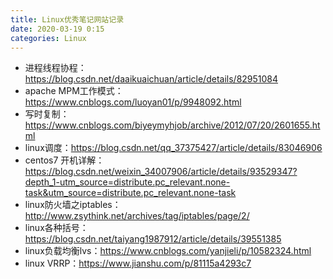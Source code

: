 ```yaml
---
title: Linux优秀笔记网站记录
date: 2020-03-19 0:15
categories: Linux
---
```

<!-- TOC START min:1 max:3 link:true asterisk:false update:true -->

<!-- TOC END -->
<!--moer-->

- 进程线程协程：https://blog.csdn.net/daaikuaichuan/article/details/82951084
- apache MPM工作模式：https://www.cnblogs.com/luoyan01/p/9948092.html
- 写时复制：https://www.cnblogs.com/biyeymyhjob/archive/2012/07/20/2601655.html
- linux调度：https://blog.csdn.net/qq_37375427/article/details/83046906
- centos7 开机详解：https://blog.csdn.net/weixin_34007906/article/details/93529347?depth_1-utm_source=distribute.pc_relevant.none-task&utm_source=distribute.pc_relevant.none-task
- linux防火墙之iptables：http://www.zsythink.net/archives/tag/iptables/page/2/
- linux各种括号：https://blog.csdn.net/taiyang1987912/article/details/39551385
- linux负载均衡lvs：https://www.cnblogs.com/yanjieli/p/10582324.html
- linux VRRP：https://www.jianshu.com/p/81115a4293c7
